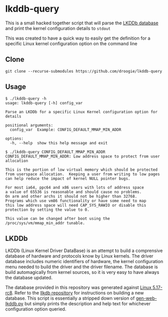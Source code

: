 # lkddb-query

This is a small hacked together script that will parse the [LKDDb database](https://cateee.net/lkddb/) and print the kernel configuration details to `stdout` 

This was created to have a quick way to easily get the definition for a specific Linux kernel configuration option on the command line

## Clone

```
git clone --recurse-submodules https://github.com/droogie/lkddb-query
```

## Usage

```
$ ./lkddb-query -h                          
usage: lkddb-query [-h] config_var

Parse an LKDDb for a specific Linux Kernel configuration option for details

positional arguments:
  config_var  Example: CONFIG_DEFAULT_MMAP_MIN_ADDR

options:
  -h, --help  show this help message and exit
```

```
$ ./lkddb-query CONFIG_DEFAULT_MMAP_MIN_ADDR
CONFIG_DEFAULT_MMAP_MIN_ADDR: Low address space to protect from user allocation

This is the portion of low virtual memory which should be protected
from userspace allocation.  Keeping a user from writing to low pages
can help reduce the impact of kernel NULL pointer bugs.

For most ia64, ppc64 and x86 users with lots of address space
a value of 65536 is reasonable and should cause no problems.
On arm and other archs it should not be higher than 32768.
Programs which use vm86 functionality or have some need to map
this low address space will need CAP_SYS_RAWIO or disable this
protection by setting the value to 0.

This value can be changed after boot using the
/proc/sys/vm/mmap_min_addr tunable.
```

## LKDDb 

LKDDb (Linux Kernel Driver DataBase) is an attempt to build a comprensive database of hardware and protocols know by Linux kernels. The driver database includes numeric identifiers of hardware, the kernel configuration menu needed to build the driver and the driver filename. The database is build automagically from kernel sources, so it is very easy to have always the database updated.

The database provided in this repository was generated against [Linux 5.17-rc8](https://github.com/torvalds/linux/commit/09688c0166e76ce2fb85e86b9d99be8b0084cdf9). Refer to the [llkdb repository](https://github.com/cateee/lkddb) for instructions on building a new database. This script is essentially a stripped down version of  [gen-web-lkddb.py](https://github.com/cateee/lkddb/blob/master/gen-web-lkddb.py) but simply prints the description and help text for whichever configuration option queried. 

